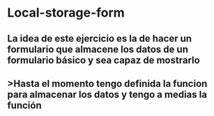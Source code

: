 # Local-storage-form
## La idea de este ejercicio es la de hacer un formulario que almacene los datos de un formulario básico y sea capaz de mostrarlo
## >Hasta el momento tengo definida la funcion para almacenar los datos y tengo a medias la función 